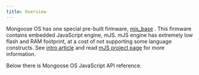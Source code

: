```yaml
---
title: Overview
---
```


Mongoose OS has one special pre-built firmware,
[mjs_base](https://github.com/cesanta/mongoose-os/tree/master/fw/examples/mjs_base) .
This firmware contains embedded JavaScript engine, mJS.
mJS engine has extremely low flash and RAM footprint,
at a cost of not supporting some language constructs. See
[intro article](https://mongoose-os.com/blog/mjs-a-new-approach-to-embedded-scripting/)
and read [mJS project page](https://github.com/cesanta/mjs) for more
information.

Below there is Mongoose OS JavaScript API reference.
